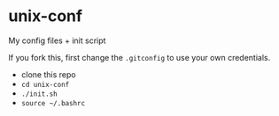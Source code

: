 # unix-conf

My config files + init script

If you fork this, first change the `.gitconfig` to use your own credentials.

- clone this repo
- `cd unix-conf`
- `./init.sh`
- `source ~/.bashrc`
